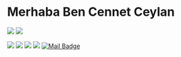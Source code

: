 # Merhaba Ben Cennet Ceylan
[![](https://img.shields.io/twitter/follow/cennttceylnn?style=social)](https://www.twitter.com/cennttceylnn)
[![](https://img.shields.io/github/followers/cennetceylan19?style=social)](https://www.github.com/cennetceylan19)

[![](https://img.shields.io/badge/twitter-%231DA1F2.svg?&style=for-the-badge&logo=twitter&logoColor=white)](https://www.twitter.com/cennttceylnn)
[![](https://img.shields.io/badge/linkedin-%230077B5.svg?&style=for-the-badge&logo=linkedin&logoColor=white)](https://www.linkedin.com/in/cennet-ceylan19/)
[![](https://img.shields.io/badge/medium-%2312100E.svg?&style=for-the-badge&logo=medium&logoColor=white)](https://cennttceylnn.medium.com/)
[![](https://img.shields.io/badge/instagram-%23E4405F.svg?&style=for-the-badge&logo=instagram&logoColor=white)](https://instagram.com/cennttceylnn)
[![Mail Badge](https://img.shields.io/badge/cennetceylan819@gmail.com-c14438?style=for-the-badge&logo=Gmail&logoColor=white&link=mailto:cennetceylan819@gmail.com)](mailto:cennetceylan819@gmail.com)
